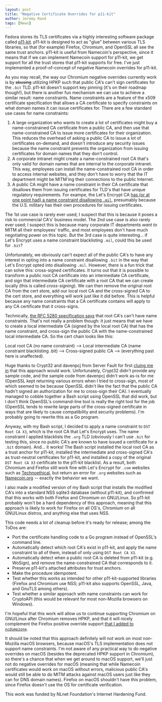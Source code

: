 ```yaml
---
layout: post
title: "Negative Certificate Overrides for p11-kit"
author: Jeremy Rand
tags: [News]
---
```


Fedora stores its TLS certificates via a highly interesting software package called [p11-kit](https://p11-glue.github.io/p11-glue/trust-module.html).  p11-kit is designed to act as "glue" between various TLS libraries, so that (for example) Firefox, Chromium, and OpenSSL all see the same trust anchors.  p11-kit is useful from Namecoin's perspective, since it means that if we can implement Namecoin support for p11-kit, we get support for all the trust stores that p11-kit supports for free.  I've just implemented a proof-of-concept of negative Namecoin overrides for p11-kit.

As you may recall, the way our Chromium negative overrides currently work is by ~~abusing~~ utilizing HPKP such that public CA's can't sign certificates for the `.bit` TLD.  p11-kit doesn't support key pinning (it's on their roadmap though!), but there is another fun mechanism we can use to achieve a similar result: name constraints.  Name constraints are a feature of the x509 certificate specification that allows a CA certificate to specify constraints on what domain names it can issue certificates for.  There are a few standard use cases for name constraints:

1. A large organization who wants to create a lot of certificates might buy a name-constrained CA certificate from a public CA, and then use that name-constrained CA to issue more certificates for their organization.  This reduces the overhead of asking a public CA to issue a lot of certificates on-demand, and doesn't introduce any security issues because the name constraint prevents the organization from issuing certificates for domain names that they don't control.
2. A corporate intranet might create a name-constrained root CA that's only valid for domain names that are internal to the corporate intranet.  This way, employees can install the name-constrained root CA in order to access internal websites, and they don't have to worry that the IT department might be MITM'ing their connections to the public Internet.
3. A public CA might have a name constraint in their CA certificate that disallows them from issuing certificates for TLD's that have unique regulatory requirements.  For exampe, the Let's Encrypt CA [has (or at one point had) a name constraint disallowing `.mil`](https://community.letsencrypt.org/t/why-is-there-a-certificate-name-constraint-for-mil/10130), presumably because the U.S. military has their own procedures for issuing certificates.

The 1st use case is rarely ever used; I suspect that this is because it poses a risk to commercial CA's' business model.  The 2nd use case is also rarely ever used; I suspect this is because many corporate IT departments *want to* MITM all their employees' traffic, and most employees don't have much negotiating power on this topic.  But the 3rd case is quite interesting... if Let's Encrypt uses a name constraint blacklisting `.mil`, could this be used for `.bit`?

Unfortunately, we obviously can't expect all of the public CA's to have any interest in opting into a name constraint disallowing `.bit` in the way that Let's Encrypt opted into disallowing `.mil`.  However, there is a fun trick that can solve this: cross-signed certificates.  It turns out that it is possible to transform a public root CA certificate into an intermediate CA certificate, and sign that intermediate CA certificate with a root CA that we can create locally (this is called *cross-signing*).  We can then remove the original root CA from the cert store, add our local root CA and the cross-signed CA to the cert store, and everything will work just like it did before.  This is helpful because any name constraints that a CA certificate contains will apply to any CA certificate that it cross-signs.

Technically, [the RFC 5280 specification says](https://tools.ietf.org/html/rfc5280#section-4.2.1.10) that root CA's can't have name constraints.  That's not really a problem though: it just means that we have to create a local intermediate CA (signed by the local root CA) that has the name constraint, and cross-sign the public CA with the name-constrained local intermediate CA.  So the cert chain looks like this:

Local root CA (no name constraint) --> Local intermediate CA (name constraint blacklisting .bit) --> Cross-signed public CA --> (everything past here is unaffected).

Huge thanks to Crypt32 and davenpcj from Server Fault for first [cluing me in](https://serverfault.com/questions/670725/is-it-possible-to-restrict-the-use-of-a-root-certificate-to-a-domain) that this approach would work.  Unfortunately, Crypt32 didn't provide any sample code, and the sample code from davenpcj didn't work as-is for me (OpenSSL kept returning various errors when I tried to cross-sign, most of which seemed to be because OpenSSL didn't like the fact that the public CA hadn't signed an authorization for me to cross-sign their CA).  I eventually managed to cobble together a Bash script using OpenSSL that did work, but I don't think OpenSSL's command-line tool is really the right tool for the job (OpenSSL tends to rewrite large parts of the cross-signed certificate in ways that are likely to cause compatibility and security problems).  I'm probably going to rewrite this as a Go program.

Anyway, with my Bash script, I decided to apply a name constraint to `DST Root CA X3`, which is the root CA that Let's Encrypt uses.  The name constraint I applied blacklists the `.org` TLD (obviously I can't use `.bit` for testing this, since no public CA's are known to have issued a certificate for a `.bit` domain).  And... it works!  The Bash script installed the local root CA as a trust anchor for p11-kit, installed the intermediate and cross-signed CA's as trust-neutral certificates for p11-kit, and installed a copy of the original `DST Root CA X3` certificate to the p11-kit blacklist.  As a result, both Chromium and Firefox still work fine with Let's Encrypt for `.com` websites such as [Technoethical](https://tehnoetic.com/), but return an error for `.org` websites such as [Namecoin.org](https://www.namecoin.org/) -- exactly the behavior we want.

I also made a modified version of my Bash script that installs the modified CA's into a standard NSS sqlite3 database (without p11-kit), and confirmed that this works with both Firefox and Chromium on GNU/Linux.  So p11-kit probably won't be a hard dependency of this approach, meaning that this approach is likely to work for Firefox on all OS's, Chromium on all GNU/Linux distros, and anything else that uses NSS.

This code needs a lot of cleanup before it's ready for release; among the ToDos are:

* Port the certificate handling code to a Go program instead of OpenSSL's command line.
* Automatically detect which root CA's exist in p11-kit, and apply the name constraint to all of them, instead of only using `DST Root CA X3`.
* Automatically detect when a public root CA is deleted from p11-kit (e.g. WoSign), and remove the name-constrained CA that corresponds to it.
* Preserve p11-kit's attached attributes for trust anchors.
* Make the procedure idempotent.
* Test whether this works as intended for other p11-kit-supported libraries (Firefox and Chromium use NSS; p11-kit also supports OpenSSL, Java, and GnuTLS among others).
* Test whether a similar approach with name constraints can work for CryptoAPI (this would be relevant for most non-Mozilla browsers on Windows).

I'm hopeful that this work will allow us to continue supporting Chromium on GNU/Linux after Chromium removes HPKP, and that it will nicely complement the Firefox positive override support [that I added to `ncdumpzone`]({{site.baseurl}}2018/02/20/ncdumpzone-firefox.html).

It should be noted that this approach definitely will not work on most non-Mozilla macOS browsers, because macOS's TLS implementation does not support name constraints.  I'm not aware of any practical way to do negative overrides on macOS (besides the deprecated HPKP support in Chromium), so there's a chance that when we get around to macOS support, we'll just not do negative overrides for macOS (meaning that while Namecoin certificates would work on macOS without errors, malicious public CA's would still be able to do MITM attacks against macOS users just like they can for DNS domain names).  Firefox on macOS shouldn't have this problem, since Firefox doesn't use the OS for certificate verification.

This work was funded by NLnet Foundation's Internet Hardening Fund.
